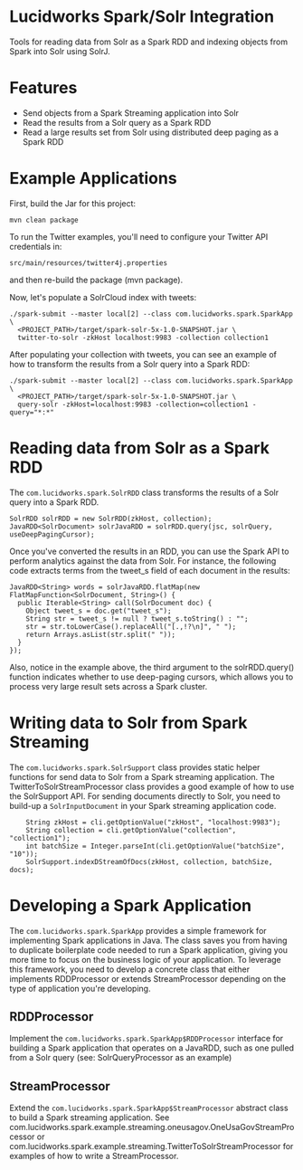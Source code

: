 Lucidworks Spark/Solr Integration
========

Tools for reading data from Solr as a Spark RDD and indexing objects from Spark into Solr using SolrJ.

Features
========

* Send objects from a Spark Streaming application into Solr
* Read the results from a Solr query as a Spark RDD
* Read a large results set from Solr using distributed deep paging as a Spark RDD

Example Applications
========

First, build the Jar for this project:

`mvn clean package`

To run the Twitter examples, you'll need to configure your Twitter API credentials in:

```
src/main/resources/twitter4j.properties
```

and then re-build the package (mvn package).

Now, let's populate a SolrCloud index with tweets:

```
./spark-submit --master local[2] --class com.lucidworks.spark.SparkApp \
  <PROJECT_PATH>/target/spark-solr-5x-1.0-SNAPSHOT.jar \
  twitter-to-solr -zkHost localhost:9983 -collection collection1
```

After populating your collection with tweets, you can see an example of how to transform the results from a Solr
query into a Spark RDD:

```
./spark-submit --master local[2] --class com.lucidworks.spark.SparkApp \
  <PROJECT_PATH>/target/spark-solr-5x-1.0-SNAPSHOT.jar \
  query-solr -zkHost=localhost:9983 -collection=collection1 -query="*:*"
```

Reading data from Solr as a Spark RDD
========

The `com.lucidworks.spark.SolrRDD` class transforms the results of a Solr query into a Spark RDD.

```
SolrRDD solrRDD = new SolrRDD(zkHost, collection);
JavaRDD<SolrDocument> solrJavaRDD = solrRDD.query(jsc, solrQuery, useDeepPagingCursor);
```

Once you've converted the results in an RDD, you can use the Spark API to perform analytics against the data from Solr.
For instance, the following code extracts terms from the tweet_s field of each document in the results:

```
JavaRDD<String> words = solrJavaRDD.flatMap(new FlatMapFunction<SolrDocument, String>() {
  public Iterable<String> call(SolrDocument doc) {
    Object tweet_s = doc.get("tweet_s");
    String str = tweet_s != null ? tweet_s.toString() : "";
    str = str.toLowerCase().replaceAll("[.,!?\n]", " ");
    return Arrays.asList(str.split(" "));
  }
});
```

Also, notice in the example above, the third argument to the solrRDD.query() function indicates whether to use
deep-paging cursors, which allows you to process very large result sets across a Spark cluster.

Writing data to Solr from Spark Streaming
========

The `com.lucidworks.spark.SolrSupport` class provides static helper functions for send data to Solr from a Spark
 streaming application. The TwitterToSolrStreamProcessor class provides a good example of how to use the SolrSupport
 API. For sending documents directly to Solr, you need to build-up a `SolrInputDocument` in your
 Spark streaming application code. 

```
    String zkHost = cli.getOptionValue("zkHost", "localhost:9983");
    String collection = cli.getOptionValue("collection", "collection1");
    int batchSize = Integer.parseInt(cli.getOptionValue("batchSize", "10"));
    SolrSupport.indexDStreamOfDocs(zkHost, collection, batchSize, docs);
```

Developing a Spark Application
========

The `com.lucidworks.spark.SparkApp` provides a simple framework for implementing Spark applications in Java. The
class saves you from having to duplicate boilerplate code needed to run a Spark application, giving you more time to
focus on the business logic of your application. To leverage this framework, you need to develop a concrete class
that either implements RDDProcessor or extends StreamProcessor depending on the type of application you're developing.

RDDProcessor
-------------

Implement the `com.lucidworks.spark.SparkApp$RDDProcessor` interface for building a Spark application that operates
 on a JavaRDD, such as one pulled from a Solr query (see: SolrQueryProcessor as an example)

StreamProcessor
-------------

Extend the `com.lucidworks.spark.SparkApp$StreamProcessor` abstract class to build a Spark streaming application.
See com.lucidworks.spark.example.streaming.oneusagov.OneUsaGovStreamProcessor or
com.lucidworks.spark.example.streaming.TwitterToSolrStreamProcessor for examples of how to write a StreamProcessor.
